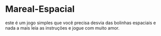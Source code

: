 # Mareal-Espacial
este é um jogo simples que você precisa desvia das bolinhas espaciais e nada a mais leia as instruções e jogue com muito amor.
